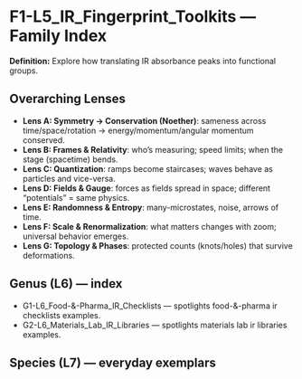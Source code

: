 # F1-L5_IR_Fingerprint_Toolkits — Family Index
**Definition:** Explore how translating IR absorbance peaks into functional groups.

## Overarching Lenses

- **Lens A: Symmetry -> Conservation (Noether)**: sameness across time/space/rotation → energy/momentum/angular momentum conserved.
- **Lens B: Frames & Relativity**: who’s measuring; speed limits; when the stage (spacetime) bends.
- **Lens C: Quantization**: ramps become staircases; waves behave as particles and vice-versa.
- **Lens D: Fields & Gauge**: forces as fields spread in space; different “potentials” = same physics.
- **Lens E: Randomness & Entropy**: many-microstates, noise, arrows of time.
- **Lens F: Scale & Renormalization**: what matters changes with zoom; universal behavior emerges.
- **Lens G: Topology & Phases**: protected counts (knots/holes) that survive deformations.

## Genus (L6) — index
- G1-L6_Food-&-Pharma_IR_Checklists — spotlights food-&-pharma ir checklists examples.
- G2-L6_Materials_Lab_IR_Libraries — spotlights materials lab ir libraries examples.

## Species (L7) — everyday exemplars
